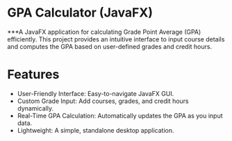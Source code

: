 # GPA Calculator (JavaFX)

***A JavaFX application for calculating Grade Point Average (GPA) efficiently. This project provides an intuitive interface to input course details and computes the GPA based on user-defined grades and credit hours.   

# Features
- User-Friendly Interface: Easy-to-navigate JavaFX GUI.
- Custom Grade Input: Add courses, grades, and credit hours dynamically.
- Real-Time GPA Calculation: Automatically updates the GPA as you input data.
- Lightweight: A simple, standalone desktop application.
